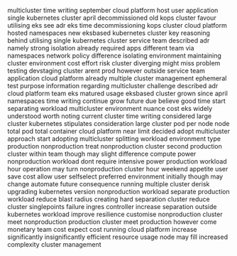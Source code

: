 multicluster time writing september cloud platform host user application single kubernetes cluster april decommissioned old kops cluster favour utilising eks see adr eks time decommissioning kops cluster cloud platform hosted namespaces new eksbased kubernetes cluster key reasoning behind utilising single kubernetes cluster service team described adr namely strong isolation already required apps different team via namespaces network policy difference isolating environment maintaining cluster environment cost effort risk cluster diverging might miss problem testing devstaging cluster arent prod however outside service team application cloud platform already multiple cluster management ephemeral test purpose information regarding multicluster challenge described adr cloud platform team eks matured usage eksbased cluster grown since april namespaces time writing continue grow future due believe good time start separating workload multicluster environment nuance cost eks widely understood worth noting current cluster time writing considered large cluster kubernetes stipulates consideration large cluster pod per node node total pod total container cloud platform near limit decided adopt multicluster approach start adopting multicluster splitting workload environment type production nonproduction treat nonproduction cluster second production cluster within team though may slight difference compute power nonproduction workload dont require intensive power production workload hour operation may turn nonproduction cluster hour weekend appetite user save cost allow user selfselect preferred environment initially though may change automate future consequence running multiple cluster derisk upgrading kubernetes version nonproduction workload separate production workload reduce blast radius creating hard separation cluster reduce cluster singlepoints failure ingres controller increase separation outside kubernetes workload improve resilience customise nonproduction cluster meet nonproduction production cluster meet production however come monetary team cost expect cost running cloud platform increase significantly insignificantly efficient resource usage node may fill increased complexity cluster management